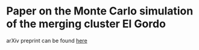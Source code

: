 # Paper on the Monte Carlo simulation of the merging cluster El Gordo
arXiv preprint can be found [here](http://arxiv.org/abs/1412.1826v1)
